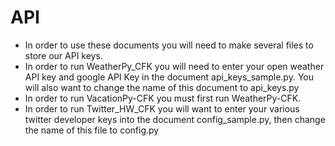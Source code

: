 # API
* In order to use these documents you will need to make several files to store our API keys.
* In order to run WeatherPy_CFK you will need to enter your open weather API key and google API Key in the document api_keys_sample.py. You will also want to change the name of this document to api_keys.py
* In order to run VacationPy-CFK you must first run WeatherPy-CFK.
* In order to run Twitter_HW_CFK you will want to enter your various twitter developer keys into the document config_sample.py, then change the name of this file to config.py